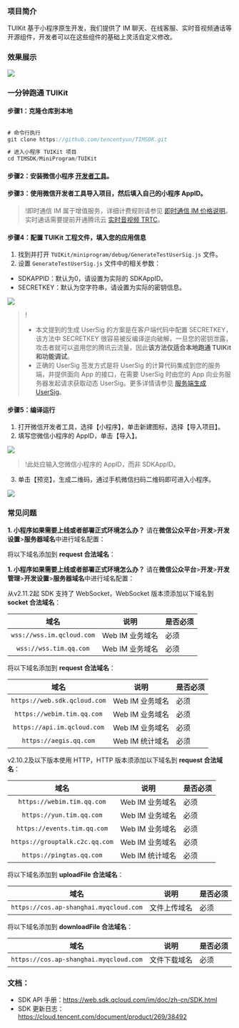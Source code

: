 ### 项目简介

TUIKit 基于小程序原生开发，我们提供了 IM 聊天、在线客服、实时音视频通话等开源组件，开发者可以在这些组件的基础上灵活自定义修改。

### 效果展示

![](https://web.sdk.qcloud.com/component/TUIKit/assets/tuikit-github-1.jpg)

###  一分钟跑通 TUIKit

#### 步骤1：克隆仓库到本地

```javascript

# 命令行执行
git clone https://github.com/tencentyun/TIMSDK.git

# 进入小程序 TUIKit 项目
cd TIMSDK/MiniProgram/TUIKit

```

#### 步骤2：安装微信小程序 [开发者工具](https://mp.weixin.qq.com/debug/wxadoc/dev/devtools/download.html)。

#### 步骤3：使用微信开发者工具导入项目，然后填入自己的小程序 AppID。

>!即时通信 IM 属于增值服务，详细计费规则请参见 [即时通信 IM 价格说明](https://cloud.tencent.com/document/product/269/11673)。实时通话需要提前开通腾讯云 [实时音视频 TRTC](https://cloud.tencent.com/document/product/647/16788)。


#### 步骤4：配置 TUIKit 工程文件，填入您的应用信息

1. 找到并打开 `TUIKit/miniprogram/debug/GenerateTestUserSig.js` 文件。
2. 设置 `GenerateTestUserSig.js` 文件中的相关参数：
  <ul><li>SDKAPPID：默认为0，请设置为实际的 SDKAppID。</li>
  <li>SECRETKEY：默认为空字符串，请设置为实际的密钥信息。</li></ul> 
  <img src="https://main.qcloudimg.com/raw/575902219de19b4f2d4595673fa755d4.png">

>!
>- 本文提到的生成 UserSig 的方案是在客户端代码中配置 SECRETKEY，该方法中 SECRETKEY 很容易被反编译逆向破解，一旦您的密钥泄露，攻击者就可以盗用您的腾讯云流量，因此**该方法仅适合本地跑通 TUIKit 和功能调试**。
>- 正确的 UserSig 签发方式是将 UserSig 的计算代码集成到您的服务端，并提供面向 App 的接口，在需要 UserSig 时由您的 App 向业务服务器发起请求获取动态 UserSig。更多详情请参见 [服务端生成 UserSig](https://cloud.tencent.com/document/product/647/17275#Server)。

####  步骤5：编译运行
1. 打开微信开发者工具，选择【小程序】，单击新建图标，选择【导入项目】。
2. 填写您微信小程序的 AppID，单击【导入】。

![](https://web.sdk.qcloud.com/component/TUIKit/assets/tuikit-github-2.jpg)

>!此处应输入您微信小程序的 AppID，而非 SDKAppID。
3. 单击【预览】，生成二维码，通过手机微信扫码二维码即可进入小程序。

![](https://web.sdk.qcloud.com/component/TUIKit/assets/tuikit-github-3.jpg)

### 常见问题

**1. 小程序如果需要上线或者部署正式环境怎么办？**
请在**微信公众平台**>**开发**>**开发设置**>**服务器域名**中进行域名配置：

将以下域名添加到 **request 合法域名**：

**1. 小程序如果需要上线或者部署正式环境怎么办？**
请在**微信公众平台**>**开发**>**开发管理**>**开发设置**>**服务器域名**中进行域名配置：

从v2.11.2起 SDK 支持了 WebSocket，WebSocket 版本须添加以下域名到 **socket 合法域名**：

| 域名 | 说明 |  是否必须 |
|:-------:|---------|----|
|`wss://wss.im.qcloud.com`| Web IM 业务域名 | 必须|
|`wss://wss.tim.qq.com`| Web IM 业务域名 | 必须|

将以下域名添加到 **request 合法域名**：

| 域名 | 说明 |  是否必须 |
|:-------:|---------|----|
|`https://web.sdk.qcloud.com`| Web IM 业务域名 | 必须|
|`https://webim.tim.qq.com` | Web IM 业务域名 | 必须|
|`https://api.im.qcloud.com` | Web IM 业务域名 | 必须|
|`https://aegis.qq.com`| Web IM 统计域名 | 必须 |

v2.10.2及以下版本使用 HTTP，HTTP 版本须添加以下域名到 **request 合法域名**：

| 域名 | 说明 |  是否必须 |
|:-------:|---------|----|
|`https://webim.tim.qq.com` | Web IM 业务域名 | 必须|
|`https://yun.tim.qq.com` | Web IM 业务域名 | 必须|
|`https://events.tim.qq.com` | Web IM 业务域名 | 必须|
|`https://grouptalk.c2c.qq.com`| Web IM 业务域名 | 必须|
|`https://pingtas.qq.com` | Web IM 统计域名 | 必须|

将以下域名添加到 **uploadFile 合法域名**：

| 域名 | 说明 |  是否必须 |
|:-------:|---------|----|
|`https://cos.ap-shanghai.myqcloud.com` | 文件上传域名 | 必须|

将以下域名添加到 **downloadFile 合法域名**：

| 域名 | 说明 |  是否必须 |
|:-------:|---------|----|
|`https://cos.ap-shanghai.myqcloud.com` | 文件下载域名 | 必须|


### 文档：
- SDK API 手册：https://web.sdk.qcloud.com/im/doc/zh-cn/SDK.html
- SDK 更新日志：https://cloud.tencent.com/document/product/269/38492
